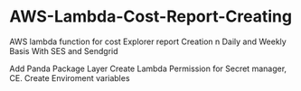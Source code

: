 # AWS-Lambda-Cost-Report-Creating
AWS lambda function for cost Explorer report Creation n Daily and Weekly Basis With SES and Sendgrid

Add Panda Package Layer 
Create Lambda Permission for Secret manager, CE.
Create Enviroment variables
